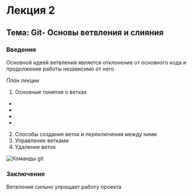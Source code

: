 

# Лекция 2

## Тема: Git- Основы ветвления и слияния

### Введение

Основной идеей ветвления является отклонение от основного кода и продолжение работы независимо от него

_*План лекции*_
1. Основные понятия о ветках

* 
*
*
*

2. Способы создания веток и переключения между ними
3. Управление ветками
4. Удаление веток

![Команды git](picture.jpeg)

### Заключение
Ветвление сильно упрощает работу проекта
